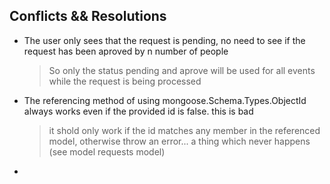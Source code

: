 ## Conflicts && Resolutions
- The user only sees that the request is pending, no need to see if the request has been aproved by n number of people
    > So only the status pending and aprove will be used for all events while the request is being processed
- The referencing method of using mongoose.Schema.Types.ObjectId always works even if the provided id is false. this is bad
    > it shold only work if the id matches any member in the referenced model, otherwise throw an error... a thing which never happens (see model requests model)
- 